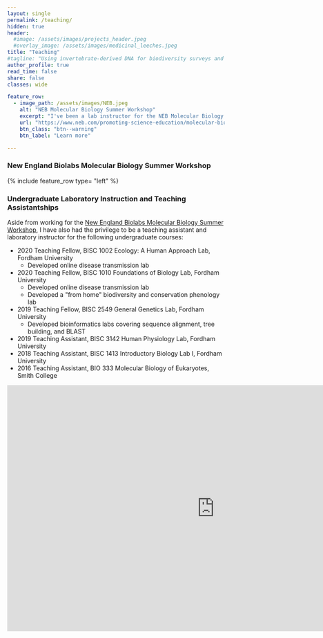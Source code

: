 ```yaml
---
layout: single
permalink: /teaching/
hidden: true
header:
  #image: /assets/images/projects_header.jpeg
  #overlay_image: /assets/images/medicinal_leeches.jpeg
title: "Teaching"
#tagline: "Using invertebrate-derived DNA for biodiversity surveys and forensic cases"   
author_profile: true
read_time: false
share: false
classes: wide

feature_row:
  - image_path: /assets/images/NEB.jpeg
    alt: "NEB Molecular Biology Summer Workshop"
    excerpt: "I've been a lab instructor for the NEB Molecular Biology Summerworkshop since 2013. If you're interested in learning hands on molecular biology in two weeks, check it out!"
    url: "https://www.neb.com/promoting-science-education/molecular-biology-summer-workshops"
    btn_class: "btn--warning"
    btn_label: "Learn more"

---
```


### New England Biolabs Molecular Biology Summer Workshop

{% include feature_row type= "left" %}

### Undergraduate Laboratory Instruction and Teaching Assistantships

Aside from working for the [New England Biolabs Molecular Biology Summer Workshop](https://www.neb.com/promoting-science-education/molecular-biology-summer-workshops), I have also had the privilege to be a teaching assistant and laboratory instructor for the following undergraduate courses:

- 2020 Teaching Fellow, BISC 1002 Ecology: A Human Approach Lab, Fordham University 
  - Developed online disease transmission lab
- 2020 Teaching Fellow, BISC 1010 Foundations of Biology Lab, Fordham University
  - Developed online disease transmission lab
  - Developed a "from home" biodiversity and conservation phenology lab
- 2019 Teaching Fellow, BISC 2549 General Genetics Lab, Fordham University
  - Developed bioinformatics labs covering sequence alignment, tree building, and BLAST
- 2019 Teaching Assistant, BISC 3142 Human Physiology Lab, Fordham University 
- 2018 Teaching Assistant, BISC 1413 Introductory Biology Lab I, Fordham University 
- 2016 Teaching Assistant, BIO 333 Molecular Biology of Eukaryotes, Smith College

<iframe src="https://docs.google.com/presentation/d/e/2PACX-1vREZEVrw9cG3kw0mUVNA_csI1VAmiErqzwTrz89XmCuhmy1_6O_Kdy3ZOGvnVRCzkISNY6YG6hk5yos/embed?start=false&loop=false&delayms=3000" frameborder="0" width="960" height="569" allowfullscreen="true" mozallowfullscreen="true" webkitallowfullscreen="true"></iframe>
